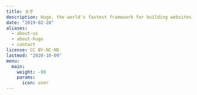 ```yaml
---
title: 关于
description: Hugo, the world's fastest framework for building websites
date: "2019-02-28"
aliases:
  - about-us
  - about-hugo
  - contact
license: CC BY-NC-ND
lastmod: "2020-10-09"
menu:
  main:
    weight: -90
    params:
      icon: user
---
```

